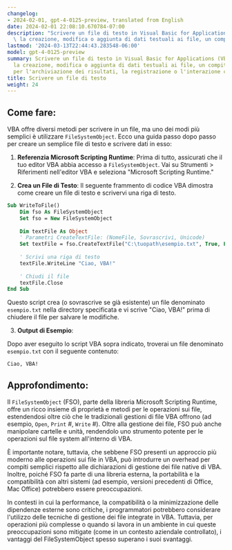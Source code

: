 ```yaml
---
changelog:
- 2024-02-01, gpt-4-0125-preview, translated from English
date: 2024-02-01 22:08:10.670784-07:00
description: "Scrivere un file di testo in Visual Basic for Applications (VBA) implica\
  \ la creazione, modifica o aggiunta di dati testuali ai file, un compito\u2026"
lastmod: '2024-03-13T22:44:43.283548-06:00'
model: gpt-4-0125-preview
summary: Scrivere un file di testo in Visual Basic for Applications (VBA) implica
  la creazione, modifica o aggiunta di dati testuali ai file, un compito fondamentale
  per l'archiviazione dei risultati, la registrazione o l'interazione con altre applicazioni.
title: Scrivere un file di testo
weight: 24
---
```


## Come fare:
VBA offre diversi metodi per scrivere in un file, ma uno dei modi più semplici è utilizzare `FileSystemObject`. Ecco una guida passo dopo passo per creare un semplice file di testo e scrivere dati in esso:

1. **Referenzia Microsoft Scripting Runtime**: Prima di tutto, assicurati che il tuo editor VBA abbia accesso a `FileSystemObject`. Vai su Strumenti > Riferimenti nell'editor VBA e seleziona "Microsoft Scripting Runtime."

2. **Crea un File di Testo**: Il seguente frammento di codice VBA dimostra come creare un file di testo e scrivervi una riga di testo.

```vb
Sub WriteToFile()
    Dim fso As FileSystemObject
    Set fso = New FileSystemObject
    
    Dim textFile As Object
    ' Parametri CreateTextFile: (NomeFile, Sovrascrivi, Unicode)
    Set textFile = fso.CreateTextFile("C:\tuopath\esempio.txt", True, False)
    
    ' Scrivi una riga di testo
    textFile.WriteLine "Ciao, VBA!"
    
    ' Chiudi il file
    textFile.Close
End Sub
```

Questo script crea (o sovrascrive se già esistente) un file denominato `esempio.txt` nella directory specificata e vi scrive "Ciao, VBA!" prima di chiudere il file per salvare le modifiche.

3. **Output di Esempio**:

Dopo aver eseguito lo script VBA sopra indicato, troverai un file denominato `esempio.txt` con il seguente contenuto:

```
Ciao, VBA!
```

## Approfondimento:
Il `FileSystemObject` (FSO), parte della libreria Microsoft Scripting Runtime, offre un ricco insieme di proprietà e metodi per le operazioni sui file, estendendosi oltre ciò che le tradizionali gestioni di file VBA offrono (ad esempio, `Open`, `Print` #, `Write` #). Oltre alla gestione dei file, FSO può anche manipolare cartelle e unità, rendendolo uno strumento potente per le operazioni sul file system all'interno di VBA.

È importante notare, tuttavia, che sebbene FSO presenti un approccio più moderno alle operazioni sui file in VBA, può introdurre un overhead per compiti semplici rispetto alle dichiarazioni di gestione dei file native di VBA. Inoltre, poiché FSO fa parte di una libreria esterna, la portabilità e la compatibilità con altri sistemi (ad esempio, versioni precedenti di Office, Mac Office) potrebbero essere preoccupazioni.

In contesti in cui la performance, la compatibilità o la minimizzazione delle dipendenze esterne sono critiche, i programmatori potrebbero considerare l'utilizzo delle tecniche di gestione dei file integrate in VBA. Tuttavia, per operazioni più complesse o quando si lavora in un ambiente in cui queste preoccupazioni sono mitigate (come in un contesto aziendale controllato), i vantaggi del FileSystemObject spesso superano i suoi svantaggi.
